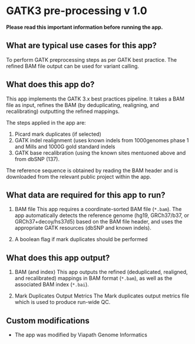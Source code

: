 # GATK3 pre-processing v 1.0
**Please read this important information before running the app.**

## What are typical use cases for this app?
To perform GATK preprocessing steps as per GATK best practice. 
The refined BAM file output can be used for variant calling.

## What does this app do?
This app implements the GATK 3.x best practices pipeline. It takes a BAM file as input, refines the BAM (by deduplicating, realigning, and recalibrating) outputting the refined mappings. 

The steps applied in the app are:
1. Picard mark duplicates (if selected)
2. GATK indel realignment (uses known indels from 1000genomes phase 1 and Mills and 1000G gold standard indels
3. GATK base recalibration (using the known sites mentuoned above and from dbSNP (137).

The reference sequence is obtained by reading the BAM header and is downloaded from the relevant public project within the app.

## What data are required for this app to run?
1. BAM file 
This app requires a coordinate-sorted BAM file (`*.bam`). The app automatically detects the reference genome (hg19, GRCh37/b37, or GRCh37+decoy/hs37d5) based on the BAM file header, and uses the appropriate GATK resources (dbSNP and known indels).

2. A boolean flag if mark duplicates should be performed

## What does this app output?
1. BAM (and index)
This app outputs the refined (deduplicated, realigned, and recalibrated) mappings in BAM format (`*.bam`), as well as the associated BAM index (`*.bai`).

2. Mark Duplicates Output Metrics 
The Mark duplicates output metrics file which is used to produce run-wide QC.

## Custom modifications
* The app was modified by Viapath Genome Informatics
